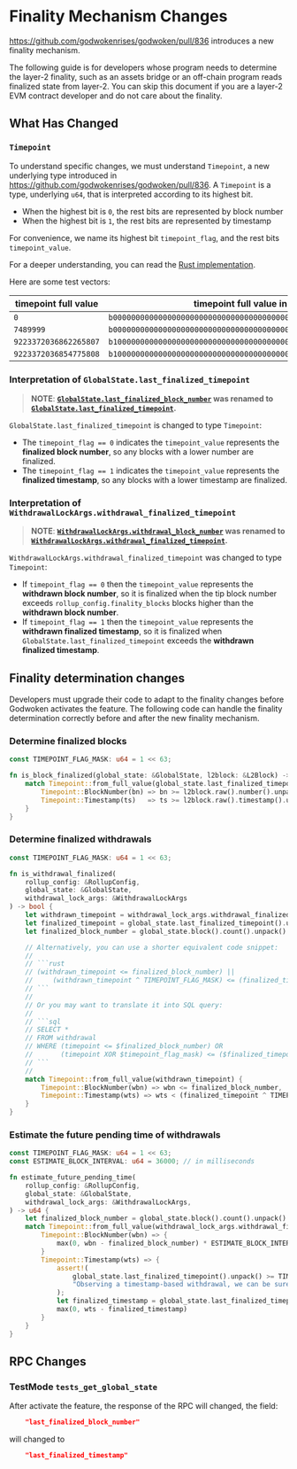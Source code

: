 # Finality Mechanism Changes

https://github.com/godwokenrises/godwoken/pull/836 introduces a new finality mechanism.

The following guide is for developers whose program needs to determine the layer-2 finality, such as an assets bridge or an off-chain program reads finalized state from layer-2. You can skip this document if you are a layer-2 EVM contract developer and do not care about the finality.

## What Has Changed

### `Timepoint`

To understand specific changes, we must understand `Timepoint`, a new underlying type introduced in https://github.com/godwokenrises/godwoken/pull/836.
A `Timepoint` is a type, underlying `u64`, that is interpreted according to its highest bit.

  - When the highest bit is `0`, the rest bits are represented by block number
  - When the highest bit is `1`, the rest bits are represented by timestamp

For convenience, we name its highest bit `timepoint_flag`, and the rest bits `timepoint_value`.

For a deeper understanding, you can read the [Rust implementation](https://github.com/godwokenrises/godwoken/blob/bcc68b480acb292b625141a2ab7d2e6b69575f55/crates/types/src/core.rs#L292-L329).

Here are some test vectors:

| timepoint full value  | timepoint full value in binary                               | Interpretation             |
| --------------------- | ------------------------------------------------------------ | -------------------------- |
| `0`                   | `b0000000000000000000000000000000000000000000000000000000000000000` | `BlockNumber(0)`           |
| `7489999`             | `b0000000000000000000000000000000000000000011100100100100111001111` | `BlockNumber(7489999)`     |
| `9223372036862265807` | `b1000000000000000000000000000000000000000011100100100100111001111` | `Timestamp(7489999)` |
| `9223372036854775808` | `b1000000000000000000000000000000000000000000000000000000000000000` | `Timestamp(0)`        |

### Interpretation of `GlobalState.last_finalized_timepoint`

> **NOTE**: **[`GlobalState.last_finalized_block_number`](https://github.com/godwokenrises/godwoken/blob/5617b579927d85509e8f88ac4fb4493ef449b642/crates/types/schemas/godwoken.mol#L33) was renamed to [`GlobalState.last_finalized_timepoint`](https://github.com/godwokenrises/godwoken/blob/f71d2bf86f8da8873522b3655de0b4d4866ac965/gwos/crates/types/schemas/godwoken.mol#L34).**

`GlobalState.last_finalized_timepoint` is changed to type `Timepoint`:
- The `timepoint_flag == 0` indicates the `timepoint_value` represents the **finalized block number**, so any blocks with a lower number are finalized.
- The `timepoint_flag == 1` indicates the `timepoint_value` represents the **finalized timestamp**, so any blocks with a lower timestamp are finalized.

### Interpretation of `WithdrawalLockArgs.withdrawal_finalized_timepoint`

> **NOTE**: **[`WithdrawalLockArgs.withdrawal_block_number`](https://github.com/godwokenrises/godwoken/blob/5617b579927d85509e8f88ac4fb4493ef449b642/crates/types/schemas/godwoken.mol#L206) was renamed to [`WithdrawalLockArgs.withdrawal_finalized_timepoint`](https://github.com/godwokenrises/godwoken/blob/f71d2bf86f8da8873522b3655de0b4d4866ac965/gwos/crates/types/schemas/godwoken.mol#L209).**

`WithdrawalLockArgs.withdrawal_finalized_timepoint` was changed to type `Timepoint`:
- If `timepoint_flag == 0` then the `timepoint_value` represents the **withdrawn block number**, so it is finalized when the tip block number exceeds `rollup_config.finality_blocks` blocks higher than the **withdrawn block number**.
- If `timepoint_flag == 1` then the `timepoint_value` represents the **withdrawn finalized timestamp**, so it is finalized when `GlobalState.last_finalized_timepoint` exceeds the **withdrawn finalized timestamp**.

## Finality determination changes

Developers must upgrade their code to adapt to the finality changes before Godwoken activates the feature. The following code can handle the finality determination correctly before and after the new finality mechanism.

### Determine finalized blocks

```rust
const TIMEPOINT_FLAG_MASK: u64 = 1 << 63;

fn is_block_finalized(global_state: &GlobalState, l2block: &L2Block) -> bool {
    match Timepoint::from_full_value(global_state.last_finalized_timepoint().unpack()) {
        Timepoint::BlockNumber(bn) => bn >= l2block.raw().number().unpack(),
        Timepoint::Timestamp(ts)   => ts >= l2block.raw().timestamp().unpack(),
    }
}
```

### Determine finalized withdrawals

```rust
const TIMEPOINT_FLAG_MASK: u64 = 1 << 63;

fn is_withdrawal_finalized(
    rollup_config: &RollupConfig,
    global_state: &GlobalState,
    withdrawal_lock_args: &WithdrawalLockArgs
) -> bool {
    let withdrawn_timepoint = withdrawal_lock_args.withdrawal_finalized_timepoint().unpack();
    let finalized_timepoint = global_state.last_finalized_timepoint().unpack();
    let finalized_block_number = global_state.block().count().unpack() - 1 - rollup_config.finality_blocks().unpack();

    // Alternatively, you can use a shorter equivalent code snippet:
    //
    // ```rust
    // (withdrawn_timepoint <= finalized_block_number) ||
    //     (withdrawn_timepoint ^ TIMEPOINT_FLAG_MASK) <= (finalized_timepoint ^ TIMEPOINT_FLAG_MASK)
    // ```
    //
    // Or you may want to translate it into SQL query:
    //
    // ```sql
    // SELECT *
    // FROM withdrawal
    // WHERE (timepoint <= $finalized_block_number) OR
    //       (timepoint XOR $timepoint_flag_mask) <= ($finalized_timepoint XOR timepoint_flag_mask);
    // ```
    //
    match Timepoint::from_full_value(withdrawn_timepoint) {
        Timepoint::BlockNumber(wbn) => wbn <= finalized_block_number,
        Timepoint::Timestamp(wts) => wts < (finalized_timepoint ^ TIMEPOINT_FLAG_MASK)
    }
}
```

### Estimate the future pending time of withdrawals

```rust
const TIMEPOINT_FLAG_MASK: u64 = 1 << 63;
const ESTIMATE_BLOCK_INTERVAL: u64 = 36000; // in milliseconds

fn estimate_future_pending_time(
    rollup_config: &RollupConfig,
    global_state: &GlobalState,
    withdrawal_lock_args: &WithdrawalLockArgs,
) -> u64 {
    let finalized_block_number = global_state.block().count().unpack() - 1 - rollup_config.finality_blocks().unpack();
    match Timepoint::from_full_value(withdrawal_lock_args.withdrawal_finalized_timepoint().unpack()) {
        Timepoint::BlockNumber(wbn) => {
            max(0, wbn - finalized_block_number) * ESTIMATE_BLOCK_INTERVAL
        }
        Timepoint::Timestamp(wts) => {
            assert!(
                global_state.last_finalized_timepoint().unpack() >= TIMEPOINT_FLAG_MASK,
                "Observing a timestamp-based withdrawal, we can be sure that global_state.last_finalized_timepoint() is also timestamp-based"
            );
            let finalized_timestamp = global_state.last_finalized_timepoint().unpack() ^ TIMEPOINT_FLAG_MASK;
            max(0, wts - finalized_timestamp)
        }
    }
}
```

## RPC Changes

### TestMode `tests_get_global_state`

After activate the feature, the response of the RPC will changed, the field:

``` json
    "last_finalized_block_number"
```

will changed to 

``` json
    "last_finalized_timestamp"
```

